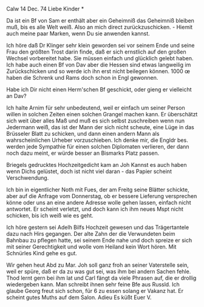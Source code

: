  Calw 14 Dec. 74
Liebe Kinder <Fried>*

Da ist ein Bf von Sam er enthält aber ein Geheimniß das Geheimniß bleiben muß, bis es alle Welt weiß. Also an mich direct zurückzuschicken. - Hiemit auch meine paar Marken, wenn Du sie anwenden kannst.

Ich höre daß Dr Klinger sehr klein geworden sei vor seinem Ende und seine Frau den größten Trost darin finde, daß er sich ernstlich auf den großen Wechsel vorbereitet habe. Sie müssen einfach und glücklich gelebt haben. Ich habe auch einen Bf von Dav aber die Hessen sind etwas langweilig im Zurückschicken und so werde ich ihn erst nicht beilegen können. 1000 œ haben die Schrenk und Rams doch schon in Engl gewonnen.

Habe ich Dir nicht einen Herm'schen Bf geschickt, oder gieng er vielleicht an Dav?

Ich halte Arnim für sehr unbedeutend, weil er einfach um seiner Person willen in solchen Zeiten einen solchen Grangel machen kann. Er überschätzt sich weit über alles Maß und muß es sich selbst zuschreiben wenn nun Jedermann weiß, das ist der Mann der sich nicht scheute, eine Lüge in das Brüsseler Blatt zu schicken, und dann einen andern Mann als wahrscheinlichen Urheber vorzuschieben. Ich denke mir, die Engldr bes. werden jede Sympathie für einen solchen Diplomaten verlieren, der dann noch dazu meint, er würde besser an Bismarks Platz passen.

Briegels gedrucktes Hochzeitgedicht kam an Joh Kannst es auch haben wenn Dichs gelüstet, doch ist nicht viel daran - das Papier scheint Verschwendung.

Ich bin in eigentlicher Noth mit Fues, der am Freitg seine Blätter schickte, aber auf die Anfrage vom Donnerstag, ob er bessere Lieferung versprechen könne oder uns an eine andere Adresse wolle gehen lassen, einfach nicht antwortet. Er scheint verletzt, und doch kann ich ihm neues Mspt nicht schicken, bis ich weiß wie es geht.

Ich höre gestern sei Adelh Bilfs Hochzeit gewesen und das Trägertantele dazu nach Hirs gegangen. Der alte Zahn der die Verwundeten beim Bahnbau zu pflegen hatte, sei seinem Ende nahe und doch spreize er sich mit seiner Gerechtigkeit und wolle vom Heiland kein Wort hören. Mit Schnürles Kind gehe es gut.

Wir gehen heut Abd zu Mar. Joh soll ganz froh an seiner Vaterstelle sein, weil er spüre, daß er da zu was gut sei, was ihm bei andern Sachen fehle. Thod lernt gern bei ihm lat und Carl fängt da viele Phrasen auf, die er drollig wiedergeben kann. Man schreibt ihnen sehr feine Bfe aus Russld. Ich glaube Georg freut sich schon, für 6 zu essen solang er Vakanz hat. Er scheint gutes Muths auf dem Salon. Adieu
 Es küßt Euer V.
